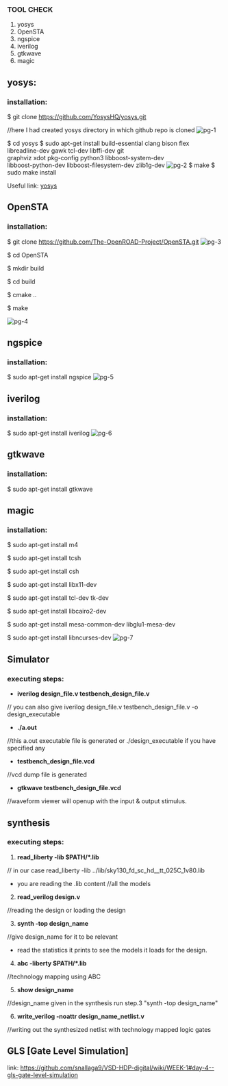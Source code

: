 ### TOOL CHECK
1.   yosys
1.   OpenSTA
1.   ngspice
1.   iverilog
1.   gtkwave
1.   magic


## yosys: 
### installation: 
$ git clone https://github.com/YosysHQ/yosys.git

//here I had created yosys directory in which github repo is cloned
![pg-1](https://user-images.githubusercontent.com/110479456/218370301-4cef7218-eb3a-4345-8f0a-7418a3155380.png)

$ cd yosys
$ sudo apt-get install build-essential clang bison flex \
    libreadline-dev gawk tcl-dev libffi-dev git \
    graphviz xdot pkg-config python3 libboost-system-dev \
    libboost-python-dev libboost-filesystem-dev zlib1g-dev
![pg-2](https://user-images.githubusercontent.com/110479456/218370765-b1a00d43-2b2f-4b47-b226-0ad60fee523c.png)
$ make 
$ sudo make install

Useful link: [yosys](https://yosyshq.readthedocs.io/projects/sby/en/latest/install.html#yosys-yosys-smtbmc-and-abc)


##  OpenSTA
### installation:
$ git clone https://github.com/The-OpenROAD-Project/OpenSTA.git
![pg-3](https://user-images.githubusercontent.com/110479456/218372713-6b00229a-625b-4881-8248-6005fbd92e1a.png)

$ cd OpenSTA

$ mkdir build

$ cd build

$ cmake .. 

$ make

![pg-4](https://user-images.githubusercontent.com/110479456/218374497-c939c539-95ec-4824-b9ae-6caf896eb399.png)


##  ngspice
### installation: 
$ sudo apt-get install ngspice
![pg-5](https://user-images.githubusercontent.com/110479456/218374915-0951760f-f909-4112-bf55-e6b00460532b.png)


##  iverilog
### installation:
$ sudo apt-get install iverilog
![pg-6](https://user-images.githubusercontent.com/110479456/218374944-5399414d-bab0-4734-9166-1237d1030627.png)


##  gtkwave
### installation:
$ sudo apt-get install gtkwave

##  magic
### installation:
$   sudo apt-get install m4

$   sudo apt-get install tcsh

$   sudo apt-get install csh

$   sudo apt-get install libx11-dev

$   sudo apt-get install tcl-dev tk-dev

$   sudo apt-get install libcairo2-dev

$   sudo apt-get install mesa-common-dev libglu1-mesa-dev

$   sudo apt-get install libncurses-dev
![pg-7](https://user-images.githubusercontent.com/110479456/218375598-2665721d-ad5b-485c-a605-3733368646a8.png)



## Simulator
### executing steps:
* **iverilog design_file.v testbench_design_file.v** 

// you can also give iverilog design_file.v testbench_design_file.v -o design_executable

* **./a.out** 

//this a.out executable file is generated or ./design_executable if you have specified any

* **testbench_design_file.vcd** 

//vcd dump file is generated

* **gtkwave testbench_design_file.vcd** 

//waveform viewer will openup with the input & output stimulus.


## synthesis
### executing steps:
1. **read_liberty -lib $PATH/*.lib** 

// in our case read_liberty -lib ../lib/sky130_fd_sc_hd__tt_025C_1v80.lib

* you are reading the .lib content //all the models

2. **read_verilog design.v**

//reading the design or loading the design

3. **synth -top design_name**

//give design_name for it to be relevant

* read the statistics it prints to see the models it loads for the design.

4. **abc -liberty $PATH/*.lib**

//technology mapping using ABC

5. **show design_name**

//design_name given in the synthesis run step.3 "synth -top design_name"

6. **write_verilog -noattr design_name_netlist.v**

//writing out the synthesized netlist with technology mapped logic gates

## GLS [Gate Level Simulation]
link: https://github.com/snallaga9/VSD-HDP-digital/wiki/WEEK-1#day-4--gls-gate-level-simulation

